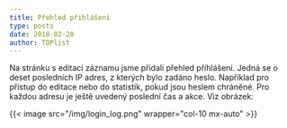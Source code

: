 ```yaml
---
title: Přehled přihlášení
type: posts
date: 2018-02-20
author: TOPlist
---
```

Na stránku s editací záznamu jsme přidali přehled příhlášení. Jedná se o deset posledních IP adres, z kterých bylo zadáno heslo. Například pro přístup do editace nebo do statistik, pokud jsou heslem chráněné. Pro každou adresu je ještě uvedený poslední čas a akce. Viz obrázek:

{{< image src="/img/login_log.png" wrapper="col-10 mx-auto" >}}